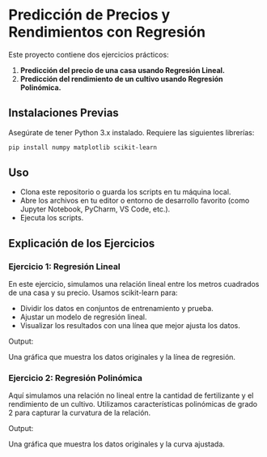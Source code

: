 # Predicción de Precios y Rendimientos con Regresión

Este proyecto contiene dos ejercicios prácticos:

1. **Predicción del precio de una casa usando Regresión Lineal.**
2. **Predicción del rendimiento de un cultivo usando Regresión Polinómica.**

## Instalaciones Previas

Asegúrate de tener Python 3.x instalado. Requiere las siguientes librerías:

```bash
pip install numpy matplotlib scikit-learn
```

## Uso

  - Clona este repositorio o guarda los scripts en tu máquina local.
  - Abre los archivos en tu editor o entorno de desarrollo favorito (como Jupyter Notebook, PyCharm, VS Code, etc.).
  - Ejecuta los scripts.

## Explicación de los Ejercicios
### Ejercicio 1: Regresión Lineal

En este ejercicio, simulamos una relación lineal entre los metros cuadrados de una casa y su precio. Usamos scikit-learn para:

  - Dividir los datos en conjuntos de entrenamiento y prueba.
  - Ajustar un modelo de regresión lineal.
  - Visualizar los resultados con una línea que mejor ajusta los datos.

Output:

Una gráfica que muestra los datos originales y la línea de regresión.

### Ejercicio 2: Regresión Polinómica

Aquí simulamos una relación no lineal entre la cantidad de fertilizante y el rendimiento de un cultivo. Utilizamos características polinómicas de grado 2 para capturar la curvatura de la relación.

Output:

Una gráfica que muestra los datos originales y la curva ajustada.